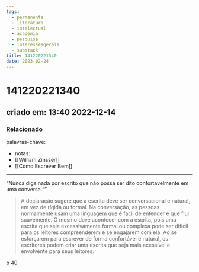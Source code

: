 ```yaml
---
tags:
  - permanente
  - literatura
  - intelectual
  - academia
  - pesquisa
  - interessesgerais
  - substack
title: 141220221340
date: 2023-02-24
---
```

# 141220221340
## criado em: 13:40 2022-12-14

### Relacionado
palavras-chave:
- notas: 
- [[William Zinsser]]
- [[Como Escrever Bem]]
---
“Nunca diga nada por escrito que não possa ser dito confortavelmente em uma conversa.“”

>A declaração sugere que a escrita deve ser conversacional e natural, em vez de rígida ou formal. Na conversação, as pessoas normalmente usam uma linguagem que é fácil de entender e que flui suavemente. O mesmo deve acontecer com a escrita, pois uma escrita que seja excessivamente formal ou complexa pode ser difícil para os leitores compreenderem e se engajarem com ela. Ao se esforçarem para escrever de forma confortável e natural, os escritores podem criar uma escrita que seja mais acessível e envolvente para seus leitores.

p 40